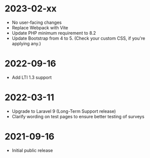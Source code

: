 
# 2023-02-xx

* No user-facing changes
* Replace Webpack with Vite
* Update PHP minimum requirement to 8.2
* Update Bootstrap from 4 to 5.  (Check your custom CSS, if you're applying any.)

# 2022-09-16

* Add LTI 1.3 support

# 2022-03-11

* Upgrade to Laravel 9 (Long-Term Support release)
* Clarify wording on test pages to ensure better testing of surveys

# 2021-09-16

* Initial public release
